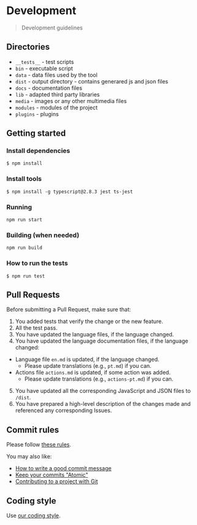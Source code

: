 # Development

> Development guidelines

## Directories

- `__tests__` - test scripts
- `bin` - executable script
- `data` - data files used by the tool
- `dist` - output directory - contains generared js and json files
- `docs` - documentation files
- `lib` - adapted third party libraries
- `media` - images or any other multimedia files
- `modules` - modules of the project
- `plugins` - plugins


## Getting started

### Install dependencies
```shell
$ npm install
```

### Install tools
```shell
$ npm install -g typescript@2.8.3 jest ts-jest
```

### Running
```shell
npm run start
```

### Building (when needed)
```shell
npm run build
```

### How to run the tests
```shell
$ npm run test
```

## Pull Requests

Before submitting a Pull Request, make sure that:
1. You added tests that verify the change or the new feature.
2. All the test pass.
3. You have updated the language files, if the language changed.
4. You have updated the language documentation files, if the language changed:
  - Language file `en.md` is updated, if the language changed.
    - Please update translations (e.g., `pt.md`) if you can.
  - Actions file `actions.md` is updated, if some action was added.
    - Please update translations (e.g., `actions-pt.md`) if you can.
5. You have updated all the corresponding JavaScript and JSON files to `/dist`.
6. You have prepared a high-level description of the changes made and referenced any corresponding Issues.


## Commit rules

Please follow [these rules](https://github.com/spring-projects/spring-framework/blob/30bce7/CONTRIBUTING.md#format-commit-messages).

You may also like:
  - [How to write a good commit message](https://chris.beams.io/posts/git-commit/)
  - [Keep your commits "Atomic"](https://www.freshconsulting.com/atomic-commits/)
  - [Contributing to a project with Git](https://git-scm.com/book/en/v2/Distributed-Git-Contributing-to-a-Project)


## Coding style

Use [our coding style](coding-style.md).